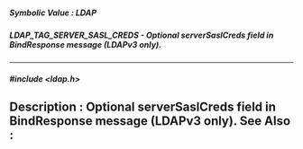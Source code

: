 ##### Symbolic Value : LDAP
##### LDAP_TAG_SERVER_SASL_CREDS - Optional serverSaslCreds field in BindResponse message (LDAPv3 only).
---
##### #include <ldap.h>
**Description :**
Optional serverSaslCreds field in BindResponse message (LDAPv3 only).
**See Also :**
[](D:/md_files/.md)
---
